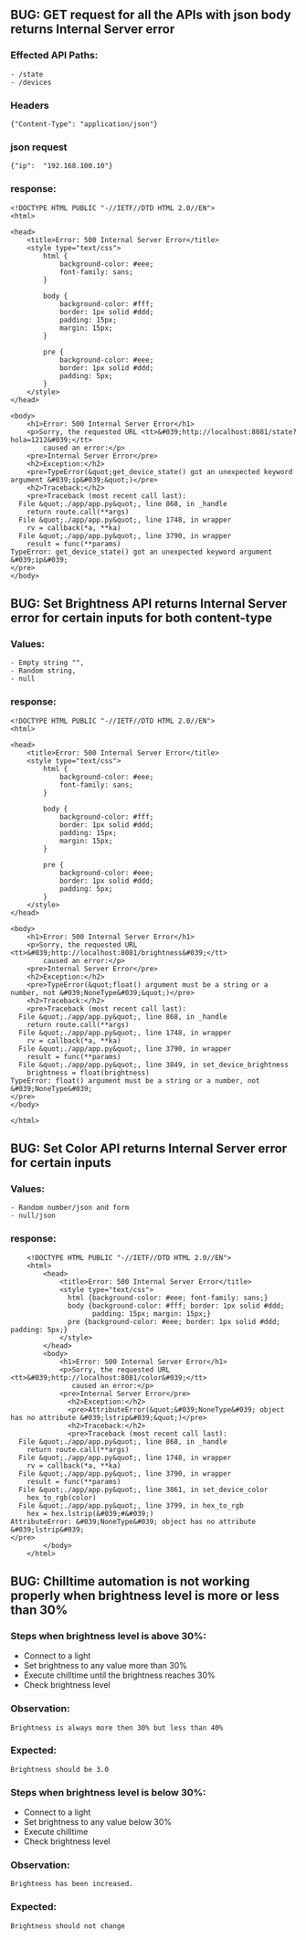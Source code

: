 ## BUG: GET request for all the APIs with json body returns Internal Server error


### Effected API Paths: 
    - /state
    - /devices

### Headers
```
{"Content-Type": "application/json"}
```
### json request
```
{"ip":  "192.168.100.10"}
```
### response:
```
<!DOCTYPE HTML PUBLIC "-//IETF//DTD HTML 2.0//EN">
<html>

<head>
    <title>Error: 500 Internal Server Error</title>
    <style type="text/css">
        html {
            background-color: #eee;
            font-family: sans;
        }

        body {
            background-color: #fff;
            border: 1px solid #ddd;
            padding: 15px;
            margin: 15px;
        }

        pre {
            background-color: #eee;
            border: 1px solid #ddd;
            padding: 5px;
        }
    </style>
</head>

<body>
    <h1>Error: 500 Internal Server Error</h1>
    <p>Sorry, the requested URL <tt>&#039;http://localhost:8081/state?hola=1212&#039;</tt>
        caused an error:</p>
    <pre>Internal Server Error</pre>
    <h2>Exception:</h2>
    <pre>TypeError(&quot;get_device_state() got an unexpected keyword argument &#039;ip&#039;&quot;)</pre>
    <h2>Traceback:</h2>
    <pre>Traceback (most recent call last):
  File &quot;./app/app.py&quot;, line 868, in _handle
    return route.call(**args)
  File &quot;./app/app.py&quot;, line 1748, in wrapper
    rv = callback(*a, **ka)
  File &quot;./app/app.py&quot;, line 3790, in wrapper
    result = func(**params)
TypeError: get_device_state() got an unexpected keyword argument &#039;ip&#039;
</pre>
</body>
```

## BUG: Set Brightness API returns Internal Server error for certain inputs for both content-type

### Values: 
    - Empty string "",
    - Random string,
    - null

### response:
```
<!DOCTYPE HTML PUBLIC "-//IETF//DTD HTML 2.0//EN">
<html>

<head>
    <title>Error: 500 Internal Server Error</title>
    <style type="text/css">
        html {
            background-color: #eee;
            font-family: sans;
        }

        body {
            background-color: #fff;
            border: 1px solid #ddd;
            padding: 15px;
            margin: 15px;
        }

        pre {
            background-color: #eee;
            border: 1px solid #ddd;
            padding: 5px;
        }
    </style>
</head>

<body>
    <h1>Error: 500 Internal Server Error</h1>
    <p>Sorry, the requested URL <tt>&#039;http://localhost:8081/brightness&#039;</tt>
        caused an error:</p>
    <pre>Internal Server Error</pre>
    <h2>Exception:</h2>
    <pre>TypeError(&quot;float() argument must be a string or a number, not &#039;NoneType&#039;&quot;)</pre>
    <h2>Traceback:</h2>
    <pre>Traceback (most recent call last):
  File &quot;./app/app.py&quot;, line 868, in _handle
    return route.call(**args)
  File &quot;./app/app.py&quot;, line 1748, in wrapper
    rv = callback(*a, **ka)
  File &quot;./app/app.py&quot;, line 3790, in wrapper
    result = func(**params)
  File &quot;./app/app.py&quot;, line 3849, in set_device_brightness
    brightness = float(brightness)
TypeError: float() argument must be a string or a number, not &#039;NoneType&#039;
</pre>
</body>

</html>
```


## BUG: Set Color API returns Internal Server error for certain inputs


### Values: 
    - Random number/json and form
    - null/json

### response:
```
    <!DOCTYPE HTML PUBLIC "-//IETF//DTD HTML 2.0//EN">
    <html>
        <head>
            <title>Error: 500 Internal Server Error</title>
            <style type="text/css">
              html {background-color: #eee; font-family: sans;}
              body {background-color: #fff; border: 1px solid #ddd;
                    padding: 15px; margin: 15px;}
              pre {background-color: #eee; border: 1px solid #ddd; padding: 5px;}
            </style>
        </head>
        <body>
            <h1>Error: 500 Internal Server Error</h1>
            <p>Sorry, the requested URL <tt>&#039;http://localhost:8081/color&#039;</tt>
               caused an error:</p>
            <pre>Internal Server Error</pre>
              <h2>Exception:</h2>
              <pre>AttributeError(&quot;&#039;NoneType&#039; object has no attribute &#039;lstrip&#039;&quot;)</pre>
              <h2>Traceback:</h2>
              <pre>Traceback (most recent call last):
  File &quot;./app/app.py&quot;, line 868, in _handle
    return route.call(**args)
  File &quot;./app/app.py&quot;, line 1748, in wrapper
    rv = callback(*a, **ka)
  File &quot;./app/app.py&quot;, line 3790, in wrapper
    result = func(**params)
  File &quot;./app/app.py&quot;, line 3861, in set_device_color
    hex_to_rgb(color)
  File &quot;./app/app.py&quot;, line 3799, in hex_to_rgb
    hex = hex.lstrip(&#039;#&#039;)
AttributeError: &#039;NoneType&#039; object has no attribute &#039;lstrip&#039;
</pre>
        </body>
    </html>
```

## BUG: Chilltime automation is not working properly when brightness level is more or less than 30%

### Steps when brightness level is above 30%:
- Connect to a light
- Set brightness to any value more than 30%
- Execute chilltime until the brightness reaches 30%
- Check brightness level

### Observation:
    Brightness is always more then 30% but less than 40%
### Expected:
    Brightness should be 3.0

### Steps when brightness level is below 30%:
- Connect to a light
- Set brightness to any value below 30%
- Execute chilltime
- Check brightness level

### Observation:
    Brightness has been increased.
### Expected:
    Brightness should not change